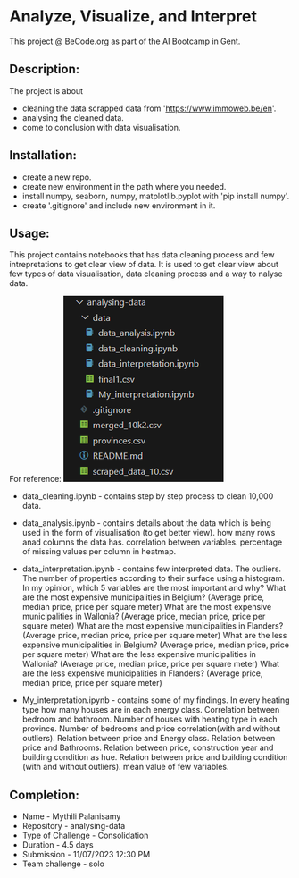 # Analyze, Visualize, and Interpret
This project @ BeCode.org as part of the AI Bootcamp in Gent.

## Description:
The project is about 
* cleaning the data scrapped data from 'https://www.immoweb.be/en'.
* analysing the cleaned data.
* come to conclusion with data visualisation.

## Installation:
* create a new repo. 
* create new environment in the path where you needed.
* install numpy, seaborn, numpy, matplotlib.pyplot with 'pip install numpy'.
* create '.gitignore' and include new environment in it.

## Usage:

This project contains notebooks that has data cleaning process and few intrepretations to get clear view of data.
It is used to get clear view about few types of data visualisation, data cleaning process and a way to nalyse data.

For reference:
![Capture](./Capture.PNG)

* data_cleaning.ipynb - contains step by step process to clean 10,000 data.

* data_analysis.ipynb - contains details about the data which is being used in the form of visualisation (to get better view).
 how many rows anad columns the data has.
 correlation between variables.
 percentage of missing values per column in heatmap.

* data_interpretation.ipynb - contains few interpreted data.
 The outliers.
 The number of properties according to their surface using a histogram.
 In my opinion, which 5 variables are the most important and why?
 What are the most expensive municipalities in Belgium? (Average price, median price, price per square meter)
 What are the most expensive municipalities in Wallonia? (Average price, median price, price per square meter)
 What are the most expensive municipalities in Flanders? (Average price, median price, price per square meter)
 What are the less expensive municipalities in Belgium? (Average price, median price, price per square meter)
 What are the less expensive municipalities in Wallonia? (Average price, median price, price per square meter)
 What are the less expensive municipalities in Flanders? (Average price, median price, price per square meter)

* My_interpretation.ipynb - contains some of my findings.
 In every heating type how many houses are in each energy class.
 Correlation between bedroom and bathroom.
 Number of houses with heating type in each province.
 Number of bedrooms and price correlation(with and without outliers).
 Relation between price and Energy class.
 Relation between price and Bathrooms.
 Relation between price, construction year and building condition as hue.
 Relation between price and building condition (with and without outliers).
 mean value of few variables.

## Completion:
* Name - Mythili Palanisamy
* Repository - analysing-data
* Type of Challenge - Consolidation
* Duration - 4.5 days
* Submission - 11/07/2023 12:30 PM
* Team challenge - solo